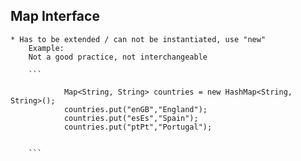 ## Map Interface
    
    * Has to be extended / can not be instantiated, use "new"
        Example:
        Not a good practice, not interchangeable
        
        ```
         
                Map<String, String> countries = new HashMap<String, String>();
                countries.put("enGB","England");
                countries.put("esEs","Spain");
                countries.put("ptPt","Portugal");


        ```